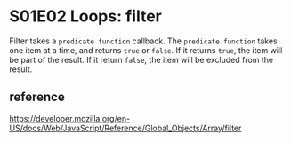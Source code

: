 # S01E02 Loops: filter

Filter takes a `predicate function` callback.
The `predicate function` takes one item at a time, and returns `true` or `false`.
If it returns `true`, the item will be part of the result.
If it return `false`, the item will be excluded from the result.

## reference
https://developer.mozilla.org/en-US/docs/Web/JavaScript/Reference/Global_Objects/Array/filter